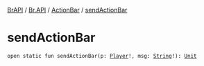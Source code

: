 [BrAPI](../../index.md) / [Br.API](../index.md) / [ActionBar](index.md) / [sendActionBar](./send-action-bar.md)

# sendActionBar

`open static fun sendActionBar(p: `[`Player`](https://hub.spigotmc.org/javadocs/spigot/org/bukkit/entity/Player.html)`!, msg: `[`String`](https://kotlinlang.org/api/latest/jvm/stdlib/kotlin/-string/index.html)`!): `[`Unit`](https://kotlinlang.org/api/latest/jvm/stdlib/kotlin/-unit/index.html)